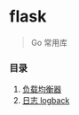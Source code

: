 # flask

> Go 常用库


### 目录

1. [负载均衡器](https://github.com/busgo/flask/tree/master/pkg/balancer)
2. [日志 logback](https://github.com/busgo/flask/tree/master/pkg/log)
